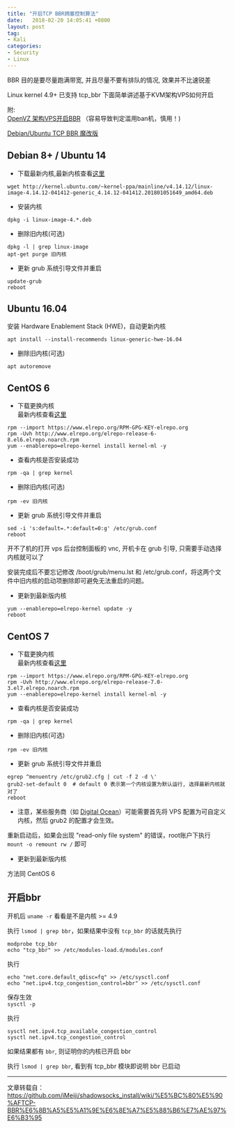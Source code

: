 ```yaml
---
title: "开启TCP BBR拥塞控制算法"
date:   2018-02-20 14:05:41 +0800
layout: post
tag: 
- Kali
categories:
- Security
- Linux
---
```


BBR 目的是要尽量跑满带宽, 并且尽量不要有排队的情况, 效果并不比速锐差

Linux kernel 4.9+ 已支持 tcp_bbr 下面简单讲述基于KVM架构VPS如何开启  

附:  
[OpenVZ 架构VPS开启BBR](https://www.91yun.org/archives/4996)  （容易导致判定滥用ban机，慎用！)

[Debian/Ubuntu TCP BBR 魔改版](https://moeclub.org/2017/06/24/278/)

## Debian 8+ / Ubuntu 14

- 下载最新内核,最新内核查看[这里](http://kernel.ubuntu.com/~kernel-ppa/mainline)  
```
wget http://kernel.ubuntu.com/~kernel-ppa/mainline/v4.14.12/linux-image-4.14.12-041412-generic_4.14.12-041412.201801051649_amd64.deb
```

- 安装内核
```
dpkg -i linux-image-4.*.deb
```

-  删除旧内核(可选)
```
dpkg -l | grep linux-image 
apt-get purge 旧内核
```

- 更新 grub 系统引导文件并重启
```
update-grub
reboot
```

## Ubuntu 16.04

安装 Hardware Enablement Stack (HWE)，自动更新内核
```
apt install --install-recommends linux-generic-hwe-16.04
```

-  删除旧内核(可选)
```
apt autoremove
```

## CentOS 6

- 下载更换内核  
最新内核查看[这里](http://elrepo.org/linux/kernel/el6/x86_64/RPMS/)
```
rpm --import https://www.elrepo.org/RPM-GPG-KEY-elrepo.org
rpm -Uvh http://www.elrepo.org/elrepo-release-6-8.el6.elrepo.noarch.rpm
yum --enablerepo=elrepo-kernel install kernel-ml -y
```

- 查看内核是否安装成功  
```
rpm -qa | grep kernel
```

- 删除旧内核(可选)  
```
rpm -ev 旧内核  
```

- 更新 grub 系统引导文件并重启
```
sed -i 's:default=.*:default=0:g' /etc/grub.conf
reboot
```
开不了机的打开 vps 后台控制面板的 vnc, 开机卡在 grub 引导, 只需要手动选择内核就可以了

安装完成后不要忘记修改 /boot/grub/menu.lst 和 /etc/grub.conf，将这两个文件中旧内核的启动项删除即可避免无法重启的问题。

- 更新到最新版内核 
```
yum --enablerepo=elrepo-kernel update -y 
reboot
```

## CentOS 7

- 下载更换内核  
最新内核查看[这里](http://elrepo.org/linux/kernel/el7/x86_64/RPMS/)
```
rpm --import https://www.elrepo.org/RPM-GPG-KEY-elrepo.org
rpm -Uvh http://www.elrepo.org/elrepo-release-7.0-3.el7.elrepo.noarch.rpm
yum --enablerepo=elrepo-kernel install kernel-ml -y
```

- 查看内核是否安装成功  
```
rpm -qa | grep kernel
```

- 删除旧内核(可选)  
```
rpm -ev 旧内核  
```

- 更新 grub 系统引导文件并重启
```
egrep ^menuentry /etc/grub2.cfg | cut -f 2 -d \'
grub2-set-default 0  # default 0 表示第一个内核设置为默认运行, 选择最新内核就对了
reboot
```
- 注意，某些服务商（如 [Digital Ocean](https://www.digitalocean.com/community/tutorials/how-to-update-a-digitalocean-server-s-kernel )）可能需要首先将 VPS 配置为可自定义内核，然后 grub2 的配置才会生效。

重新启动后，如果会出现 "read-only file system" 的错误，root账户下执行 `mount -o remount rw /` 即可

- 更新到最新版内核 

方法同 CentOS 6

## 开启bbr
开机后 `uname -r` 看看是不是内核 >= 4.9  

执行 `lsmod | grep bbr`，如果结果中没有 `tcp_bbr` 的话就先执行
```
modprobe tcp_bbr
echo "tcp_bbr" >> /etc/modules-load.d/modules.conf
```

执行
```
echo "net.core.default_qdisc=fq" >> /etc/sysctl.conf
echo "net.ipv4.tcp_congestion_control=bbr" >> /etc/sysctl.conf
```

保存生效  
`sysctl -p`  

执行  
```
sysctl net.ipv4.tcp_available_congestion_control
sysctl net.ipv4.tcp_congestion_control
```
如果结果都有 `bbr`, 则证明你的内核已开启 bbr  

执行 `lsmod | grep bbr`, 看到有 tcp_bbr 模块即说明 bbr 已启动  

------
文章转载自：https://github.com/iMeiji/shadowsocks_install/wiki/%E5%BC%80%E5%90%AFTCP-BBR%E6%8B%A5%E5%A1%9E%E6%8E%A7%E5%88%B6%E7%AE%97%E6%B3%95
